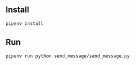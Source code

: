 ## Install

```sh
pipenv install
```

## Run

```sh
pipenv run python send_message/send_message.py
```
